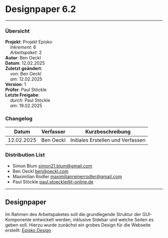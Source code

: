 # Designpaper 6.2

---

### Übersicht

**Projekt**: Projekt Episko \
&nbsp;&nbsp;&nbsp;&nbsp;_Inkrement_: 6 \
&nbsp;&nbsp;&nbsp;&nbsp;_Arbeitspaket_: 2 \
**Autor**: Ben Oeckl \
**Datum**: 12.02.2025 \
**Zuletzt geändert**: \
&nbsp;&nbsp;&nbsp;&nbsp;_von_: Ben Oeckl \
&nbsp;&nbsp;&nbsp;&nbsp;_am_: 12.02.2025 \
**Version**: 1 \
**Prüfer**: Paul Stöckle \
**Letzte Freigabe**: \
&nbsp;&nbsp;&nbsp;&nbsp;_durch_: Paul Stöckle \
&nbsp;&nbsp;&nbsp;&nbsp;_am_: 19.02.2025

### Changelog

| Datum      | Verfasser | Kurzbeschreibung                  |
| ---------- | --------- | --------------------------------- |
| 12.02.2025 | Ben Oeckl | Initiales Erstellen und Verfassen |

### Distribution List

- Simon Blum <simon21.blum@gmail.com>
- Ben Oeckl <ben@oeckl.com>
- Maximilian Rodler <maximilianreinerrodler@gmail.com>
- Paul Stöckle <paul.stoeckle@t-online.de>

---

## Designpaper
Im Rahmen des Arbeitspaketes soll die grundlegende Struktur der GUI-Komponente entwickelt werden, inklusive Sidebar und welche Seiten es geben soll. Hierzu wurde zunächst ein grobes Design für die Webseite erstellt: [Episko Design](https://docs.google.com/presentation/d/1zcNZIs43wrDKgl683DlD1-Egj-5LkYDVW_ZLYYDRLa0/edit#slide=id.p)
